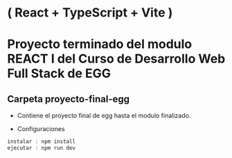 # ( React + TypeScript + Vite )

# Proyecto terminado del modulo REACT I del Curso de Desarrollo Web Full Stack de EGG

## Carpeta proyecto-final-egg 
- Contiene el proyecto final de egg hasta el modulo finalizado.

- Configuraciones

```js
instalar : npm install
ejecutar : npm run dev
```